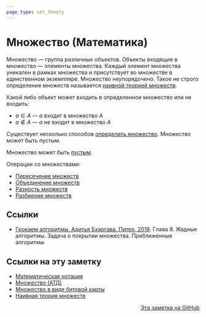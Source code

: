 ```yaml
---
page_type: set_theory
---
```

# Множество (Математика)

Множество — группа различных объектов. Объекты входящие в множество — элементы множества. Каждый элемент множества уникален в рамках множества и присутствует во множестве в единственном экземпляре. Множество неупорядочено. Такое не строго определение множеств называется [наивной теорией множеств](20221101230826.md).

Какой либо объект может входить в определенное множество или не входить:

* $a \in A$ — $a$ входит в множество $A$
* $a \notin A$ — $a$ не входит в множество $A$

Существует несколько способов [определить множество](20221031234358.md). Множество может быть пустым.

Множество может быть [пустым](20221125204951.md).

Операции со множествами:

* [Пересечение множеств](20221102002259.md)
* [Объединение множеств](20221106003014.md)
* [Разность множеств](20221120191341.md)
* [Разбиение множеств](20221120185302.md)

## Ссылки

- [Грокаем алгоритмы. Адитья Бхаргава. Питер. 2018](BhargavaGrokaemAlgoritmy2018.md). Глава 8. Жадные алгоритмы. Задача о покрытии множества. Приближенные алгоритмы

## Ссылки на эту заметку

* [Математическая нотация](20221031225417.md)
* [Множество (АТД)](20221120145107.md)
* [Множество в виде битовой карты](20221122204033.md)
* [Наивная теория множеств](20221101230826.md)


<p v-pre style="text-align: right">
  <a href="https://github.com/Kverde/algorithms/blob/main/source/20221031233633.md">
  Эта заметка на GitHub
  </a>
</p>
